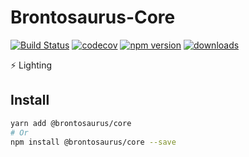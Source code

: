 # Brontosaurus-Core

[![Build Status](https://travis-ci.org/SudoDotDog/Brontosaurus-Core.svg?branch=master)](https://travis-ci.org/SudoDotDog/Brontosaurus-Core)
[![codecov](https://codecov.io/gh/SudoDotDog/Brontosaurus-Core/branch/master/graph/badge.svg)](https://codecov.io/gh/SudoDotDog/Brontosaurus-Core)
[![npm version](https://badge.fury.io/js/%40brontosaurus%2Fcore.svg)](https://www.npmjs.com/package/@brontosaurus/core)
[![downloads](https://img.shields.io/npm/dm/@brontosaurus/core.svg)](https://www.npmjs.com/package/@brontosaurus/core)

:zap: Lighting

## Install

```sh
yarn add @brontosaurus/core
# Or
npm install @brontosaurus/core --save
```

